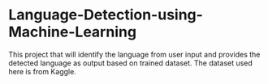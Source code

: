 # Language-Detection-using-Machine-Learning
This project that will identify the language from user input and provides the detected language as output based on trained dataset. The dataset used here is from Kaggle.
